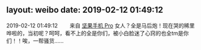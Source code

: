 layout: weibo
date: 2019-02-12 01:49:12
---
2019-02-12 01:49:12  &nbsp;&nbsp;&nbsp;&nbsp;&nbsp;&nbsp; 来自 <a href="http://app.weibo.com/t/feed/Z4AgP" rel="nofollow">坚果手机 Pro</a>
女人？全是马后炮！现在哭的稀里哗啦的，当初呢？呵呵，看不上的全是你们，被小白脸迷了心窍的也全tm是你们！！唉，一帮骚货……  ​​​
